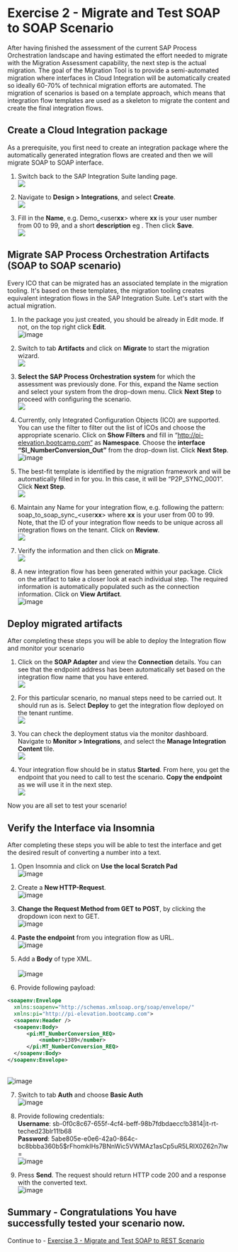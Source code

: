 # Exercise 2 - Migrate and Test SOAP to SOAP Scenario

After having finished the assessment of the current SAP Process Orchestration landscape and having estimated the effort needed to migrate with the Migration Assessment capability, the next step is the actual migration. The goal of the Migration Tool is to provide a semi-automated migration where interfaces in Cloud Integration will be automatically created so ideally 60-70% of technical migration efforts are automated. The migration of scenarios is based on a template approach, which means that integration flow templates are used as a skeleton to migrate the content and create the final integration flows.

## Create a Cloud Integration package

 As a prerequisite, you first need to create an integration package where the automatically generated integration flows are created and 
 then we will migrate SOAP to SOAP interface.

1. Switch back to the SAP Integration Suite landing page.
  <br>![](/exercises/ex2/images/Navigate_Back.png)

3. Navigate to  <b>Design > Integrations</b>, and select  <b>Create</b>.
   <br>![](/exercises/ex2/images/Create_Pack.png)
   
5. Fill in the <b>Name</b>, e.g. Demo_\<user<b>xx</b>\> where <b>xx</b> is your user number from 00 to 99, and a short <b>description</b> eg <Migrate SOAP to SOAP artifact>. Then click <b>Save</b>.
    <br>![](/exercises/ex2/images/Save_Pack.png)
   
## Migrate SAP Process Orchestration Artifacts (SOAP to SOAP scenario)

Every ICO that can be migrated has an associated template in the migration tooling. It's based on these templates, the migration tooling creates equivalent integration flows in the SAP Integration Suite. Let's start with the actual migration.

1. In the package you just created, you should be already in Edit mode. If not, on the top right click <b>Edit</b>.
   <br>![image](https://github.com/SAP-samples/teched2023-IN268/assets/118828983/0c61b24e-18c1-423a-a598-a87577ac010d)
   
2. Switch to tab <b>Artifacts</b> and click on  <b>Migrate</b> to start the migration wizard.
   <br>![](/exercises/ex2/images/Migrate.png)
   
3. <b>Select the SAP Process Orchestration system</b> for which the assessment was previously done. For this, expand the Name section and select your system from the drop-down menu. Click <b>Next Step</b> to proceed with configuring the scenario.
    <br>![](/exercises/ex2/images/PO_Sys.png)
   
4. Currently, only Integrated Configuration Objects (ICO) are supported. You can use the filter to filter out the list of ICOs and choose the appropriate scenario.  Click on <b>Show Filters</b> and fill in “http://pi-elevation.bootcamp.com“ as <b>Namespace</b>. Choose the <b>interface “SI_NumberConversion_Out”</b> from the drop-down list. Click <b>Next Step</b>.
   <br>![image](https://github.com/SAP-samples/teched2023-IN268/assets/118828983/da75731d-d657-4364-b301-de48e2fe1117)

   
5. The best-fit template is identified by the migration framework and will be automatically filled in for you. In this case, it will be “P2P_SYNC_0001”. Click <b>Next Step</b>.
    <br>![](/exercises/ex2/images/Template.png)
   
6. Maintain any Name for your integration flow, e.g. following the pattern: soap_to_soap_sync_\<user<b>xx</b>\> where <b>xx</b> is your user from 00 to 99. Note, that the ID of your integration flow needs to be unique across all integration flows on the tenant. Click on <b>Review</b>.
    <br>![](/exercises/ex2/images/Int_Name_Review.png)
    
7. Verify the information and then click on <b>Migrate</b>.
    <br>![](/exercises/ex2/images/Final_Migrate.png)
    
8. A new integration flow has been generated within your package. Click on the artifact to take a closer look at each individual step. The required information is automatically populated such as the connection information. Click on <b>View Artifact</b>.
   <br> ![image](https://github.com/SAP-samples/teched2023-IN268/assets/118828983/afce1689-5586-4813-a77f-7db9f3bdef2e)


## Deploy migrated artifacts

After completing these steps you will be able to deploy the Integration flow and monitor your scenario
    
1.  Click on the <b>SOAP Adapter</b> and view the <b>Connection</b> details. You can see that the endpoint address has been automatically set based on the integration flow name that you have entered.
    <br>![](/exercises/ex2/images/Open_Iflow.png)
    
2. For this particular scenario, no manual steps need to be carried out. It should run as is. Select <b>Deploy</b> to get the integration flow deployed on the tenant runtime.
    <br>![](/exercises/ex2/images/Deploy_Con.png)
   
3. You can check the deployment status via the monitor dashboard. Navigate to <b>Monitor > Integrations</b>, and select the <b>Manage Integration Content</b> tile.
    <br>![](/exercises/ex2/images/Monitor_Int.png)
   
4. Your integration flow should be in status <b>Started</b>. From here, you get the endpoint that you need to call to test the scenario. <b>Copy the endpoint</b> as we will use it in the next step.
    <br>![](/exercises/ex2/images/Copy_endpoint.png)
   
Now you are all set to test your scenario!

## Verify the Interface via Insomnia

After completing these steps you will be able to test the interface and get the desired result of converting a number into a text.

1. Open Insomnia and click on <b>Use the local Scratch Pad</b>
<br>![image](https://github.com/SAP-samples/teched2023-IN268/assets/118828983/5cc2dff9-b872-4746-8e62-234961db2a6b)

2. Create a <b>New HTTP-Request</b>.
<br>![image](https://github.com/SAP-samples/teched2023-IN268/assets/118828983/9972321f-adb2-4637-a55d-81d36f1754ea)

3. <b>Change the Request Method from GET to POST</b>, by clicking the dropdown icon next to GET.
 <br>  ![image](https://github.com/SAP-samples/teched2023-IN268/assets/118828983/5741a591-a781-4cf0-b74d-ddb644434ef4)

4. <b>Paste the endpoint</b> from you integration flow as URL.
<br>![image](https://github.com/SAP-samples/teched2023-IN268/assets/118828983/0f81d52f-f8f7-4709-b97b-fac0c24ad4cc)

5. Add a <b>Body</b> of type XML.<br>
 <br>  ![image](https://github.com/SAP-samples/teched2023-IN268/assets/118828983/d0a2c83c-8313-443d-bcea-e841f11b0cdb)

6. Provide following payload:
  ```xml
<soapenv:Envelope
    xmlns:soapenv="http://schemas.xmlsoap.org/soap/envelope/"
    xmlns:pi="http://pi-elevation.bootcamp.com">
    <soapenv:Header />
    <soapenv:Body>
        <pi:MT_NumberConversion_REQ>
            <number>1389</number>
        </pi:MT_NumberConversion_REQ>
    </soapenv:Body>
</soapenv:Envelope>
```

<br>![image](https://github.com/SAP-samples/teched2023-IN268/assets/118828983/1fce6a4d-15d4-45ce-b4e7-90d5e38dc51a)

7. Switch to tab <b>Auth</b> and choose <b>Basic Auth</b>
<br>![image](https://github.com/SAP-samples/teched2023-IN268/assets/118828983/0cf19b1f-8dae-4094-8e35-2631b5eabd7d)

8. Provide following credentials:<br>
<b>Username</b>: sb-0f0c8c67-655f-4cf4-beff-98b7fdbdaecc!b3814|it-rt-teched23blr11!b68<br>
<b>Password</b>: 5abe805e-e0e6-42a0-864c-bc8bbba360b5$rFhomkIHs7BNnWic5VWMAz1asCp5uR5LRIX0Z62n7lw=
<br> ![image](https://github.com/SAP-samples/teched2023-IN268/assets/118828983/24e94326-0394-41c8-b8df-2cbb0e88da58)



10. Press <b>Send</b>. The request should return HTTP code 200 and a response with the converted text.
<br>![image](https://github.com/SAP-samples/teched2023-IN268/assets/118828983/f8f11abd-42df-464b-8135-e24832e0f008)

## Summary - Congratulations You have successfully tested your scenario now.

Continue to - [Exercise 3 - Migrate and Test SOAP to REST Scenario](../ex3/README.md)

